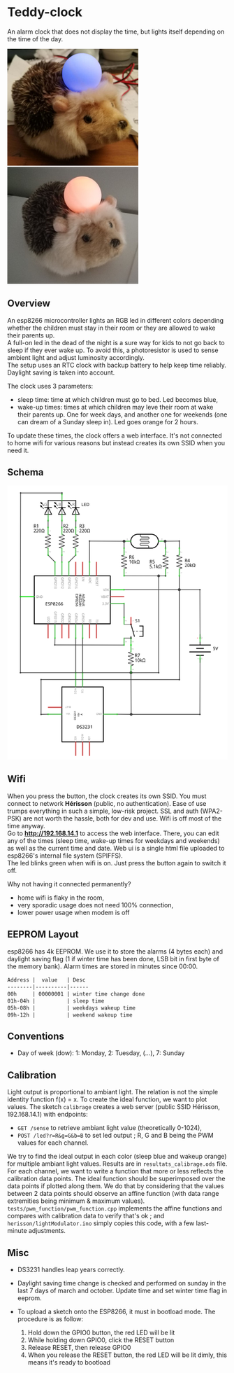 # Teddy-clock

An alarm clock that does not display the time, but lights itself depending on the time of the day.

![Hérisson](https://raw.githubusercontent.com/Bleuarff/teddy-clock/master/herisson-sleep.jpg)
![Hérisson](https://raw.githubusercontent.com/Bleuarff/teddy-clock/master/herisson-wakeup.jpg)

## Overview

An esp8266 microcontroller lights an RGB led in different colors depending whether the children must stay in their room or they are allowed to wake their parents up.  
A full-on led in the dead of the night is a sure way for kids to not go back to sleep if they ever wake up. To avoid this, a photoresistor is used to sense ambient light and adjust luminosity accordingly.  
The setup uses an RTC clock with backup battery to help keep time reliably. Daylight saving is taken into account.

The clock uses 3 parameters:
- sleep time: time at which children must go to bed. Led becomes blue,
- wake-up times: times at which children may leve their room at wake their parents up. One for week days, and another one for weekends (one can dream of a Sunday sleep in). Led goes orange for 2 hours.

To update these times, the clock offers a web interface. It's not connected to home wifi for various reasons but instead creates its own SSID when you need it.

## Schema

![schema](https://raw.githubusercontent.com/Bleuarff/teddy-clock/master/diagram.png)

## Wifi

When you press the button, the clock creates its own SSID. You must connect to network **Hérisson** (public, no authentication). Ease of use trumps everything in such a simple, low-risk project. SSL and auth (WPA2-PSK) are not worth the hassle, both for dev and use. Wifi is off most of the time anyway.  
Go to **http://192.168.14.1** to access the web interface. There, you can edit any of the times (sleep time, wake-up times for weekdays and weekends) as well as the current time and date. Web ui is a single html file uploaded to esp8266's internal file system (SPIFFS).  
The led blinks green when wifi is on. Just press the button again to switch it off.

Why not having it connected permanently?
- home wifi is flaky in the room,
- very sporadic usage does not need 100% connection,
- lower power usage when modem is off


## EEPROM Layout

esp8266 has 4k EEPROM. We use it to store the alarms (4 bytes each) and daylight saving flag (1 if winter time has been done, LSB bit in first byte of the memory bank). Alarm times are stored in minutes since 00:00.

````
Address |  value   | Desc  
--------|----------|------
00h     | 00000001 | winter time change done  
01h-04h |          | sleep time  
05h-08h |          | weekdays wakeup time  
09h-12h |          | weekend wakeup time
````

## Conventions

- Day of week (dow): 1: Monday, 2: Tuesday, (...), 7: Sunday

## Calibration

Light output is proportional to ambiant light. The relation is not the simple identity function f(x) = x.
To create the ideal function, we want to plot values.
The sketch `calibrage` creates a web server (public SSID Hérisson, 192.168.14.1) with endpoints:  
- `GET /sense` to retrieve ambiant light value (theoretically 0-1024),  
- `POST /led?r=R&g=G&b=B` to set led output ; R, G and B being the PWM values for each channel.

We try to find the ideal output in each color (sleep blue and wakeup orange) for multiple ambiant light values. Results are in `resultats_calibrage.ods` file.  
For each channel, we want to write a function that more or less reflects the calibration data points. The ideal function should be superimposed over the data points if plotted along them. We do that by considering that the values between 2 data points should observe an affine function (with data range extremities being minimum & maximum values).  
`tests/pwm_function/pwm_function.cpp` implements the affine functions and compares with calibration data to verify that's ok ; and `herisson/lightModulator.ino` simply copies this code, with a few last-minute adjustments.

## Misc

- DS3231 handles leap years correctly.
- Daylight saving time change is checked and performed on sunday in the last 7 days of march and october. Update time and set winter time flag in eeprom.
- To upload a sketch onto the ESP8266, it must in bootload mode. The procedure is as follow:

    1. Hold down the GPIO0 button, the red LED will be lit
    2. While holding down GPIO0, click the RESET button
    3. Release RESET, then release GPIO0
    4. When you release the RESET button, the red LED will be lit dimly, this means it's ready to bootload
